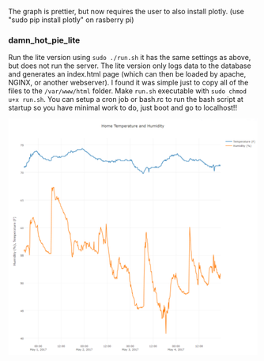 

The graph is prettier, but now requires the user to also install plotly. (use "sudo pip install plotly" on rasberry pi)

### damn_hot_pie_lite
Run the lite version using `sudo ./run.sh`
it has the same settings as above, but does not run the server.
The lite version only logs data to the database and generates an index.html page (which can then be loaded by apache, NGINX, or another webserver). I found it was simple just to copy all of the files to the `/var/www/html` folder. Make `run.sh` executable with `sudo chmod u+x run.sh`. You can setup a cron job or bash.rc to run the bash script at startup so you have minimal work to do, just boot and go to localhost!! 

![screenshot_plot](plot.PNG "New and Improved!")
